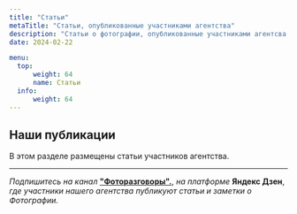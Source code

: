 ```yaml
---
title: "Статьи"
metaTitle: "Статьи, опубликованные участниками агентства"
description: "Статьи о фотографии, опубликованные участниками агентсва GurFoto.Ru на различных платформах, включая Яндекс Дзен в канале Фоторазговоры"
date: 2024-02-22

menu:
  top:
      weight: 64
      name: Статьи
  info:
      weight: 64
---
```


## Наши публикации

В этом разделе размещены статьи участников агентства. 

___

*Подпишитесь на канал* **["Фоторазговоры".](https://dzen.ru/id/5ee1e3614921136eb9cb6238)**, *на платформе*  **Яндекс Дзен**, *где участники нашего агентства публикуют статьи и заметки о Фотографии.*

